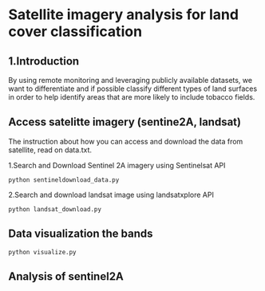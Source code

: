 # Satellite imagery analysis for land cover classification

## 1.Introduction

  By using remote monitoring  and leveraging publicly available datasets, we want to differentiate and if possible classify different types of land surfaces in order to help identify areas that are more likely to include tobacco fields.

## Access satelitte imagery (sentine2A, landsat)

  The instruction about how you can access and download the data from satellite, read on data.txt.

  1.Search and Download Sentinel 2A imagery using Sentinelsat API

    python sentineldownload_data.py

  2.Search and download landsat image using landsatxplore API

    python landsat_download.py

## Data visualization the bands

    python visualize.py

## Analysis of sentinel2A

